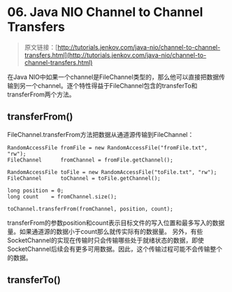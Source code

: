 # 06. Java NIO Channel to Channel Transfers

> 原文链接：[http://tutorials.jenkov.com/java-nio/channel-to-channel-transfers.html](http://tutorials.jenkov.com/java-nio/channel-to-channel-transfers.html)

<!-- toc -->
在Java NIO中如果一个channel是FileChannel类型的，那么他可以直接把数据传输到另一个channel。逐个特性得益于FileChannel包含的transferTo和transferFrom两个方法。
## transferFrom()
FileChannel.transferFrom方法把数据从通道源传输到FileChannel：
```
RandomAccessFile fromFile = new RandomAccessFile("fromFile.txt", "rw");
FileChannel      fromChannel = fromFile.getChannel();

RandomAccessFile toFile = new RandomAccessFile("toFile.txt", "rw");
FileChannel      toChannel = toFile.getChannel();

long position = 0;
long count    = fromChannel.size();

toChannel.transferFrom(fromChannel, position, count);
```
transferFrom的参数position和count表示目标文件的写入位置和最多写入的数据量。如果通道源的数据小于count那么就传实际有的数据量。
另外，有些SocketChannel的实现在传输时只会传输哪些处于就绪状态的数据，即使SocketChannel后续会有更多可用数据。因此，这个传输过程可能不会传输整个的数据。
## transferTo()